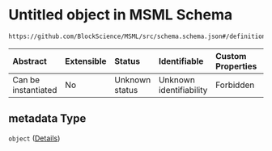 # Untitled object in MSML Schema

```txt
https://github.com/BlockScience/MSML/src/schema.schema.json#/definitions/Entity/properties/metadata
```



| Abstract            | Extensible | Status         | Identifiable            | Custom Properties | Additional Properties | Access Restrictions | Defined In                                                                  |
| :------------------ | :--------- | :------------- | :---------------------- | :---------------- | :-------------------- | :------------------ | :-------------------------------------------------------------------------- |
| Can be instantiated | No         | Unknown status | Unknown identifiability | Forbidden         | Allowed               | none                | [schema.schema.json\*](../../out/schema.schema.json "open original schema") |

## metadata Type

`object` ([Details](schema-definitions-entity-properties-metadata.md))
